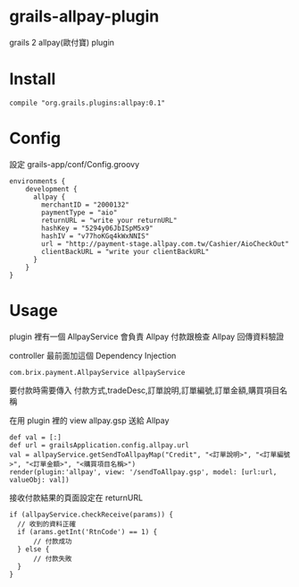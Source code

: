 # grails-allpay-plugin
grails 2 allpay(歐付寶) plugin

# Install

    compile "org.grails.plugins:allpay:0.1"

# Config
設定 grails-app/conf/Config.groovy

    environments {
        development {
          allpay {
            merchantID = "2000132"
            paymentType = "aio"
            returnURL = "write your returnURL"
            hashKey = "5294y06JbISpM5x9"
            hashIV = "v77hoKGq4kWxNNIS"
            url = "http://payment-stage.allpay.com.tw/Cashier/AioCheckOut"
            clientBackURL = "write your clientBackURL"
          }
        }
    }

# Usage
plugin 裡有一個 AllpayService 會負責 Allpay 付款跟檢查 Allpay 回傳資料驗證

controller 最前面加這個 Dependency Injection

    com.brix.payment.AllpayService allpayService

要付款時需要傳入 付款方式,tradeDesc,訂單說明,訂單編號,訂單金額,購買項目名稱

在用 plugin 裡的 view allpay.gsp 送給 Allpay

    def val = [:]
    def url = grailsApplication.config.allpay.url
    val = allpayService.getSendToAllpayMap("Credit", "<訂單說明>", "<訂單編號>", "<訂單金額>", "<購買項目名稱>")
    render(plugin:'allpay', view: '/sendToAllpay.gsp', model: [url:url, valueObj: val])

接收付款結果的頁面設定在 returnURL

    if (allpayService.checkReceive(params)) {
      // 收到的資料正確
      if (arams.getInt('RtnCode') == 1) {
          // 付款成功
      } else {
          // 付款失敗
      }
    }
